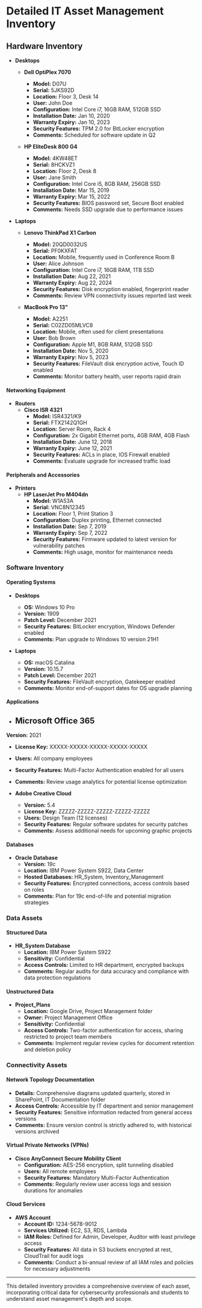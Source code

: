 # Detailed IT Asset Management Inventory

## Hardware Inventory
- **Desktops**
  - **Dell OptiPlex 7070**
    - **Model:** D07U
    - **Serial:** 5JKS92D
    - **Location:** Floor 3, Desk 14
    - **User:** John Doe
    - **Configuration:** Intel Core i7, 16GB RAM, 512GB SSD
    - **Installation Date:** Jan 10, 2020
    - **Warranty Expiry:** Jan 10, 2023
    - **Security Features:** TPM 2.0 for BitLocker encryption
    - **Comments:** Scheduled for software update in Q2

  - **HP EliteDesk 800 G4**
    - **Model:** 4KW48ET
    - **Serial:** 8HCKVZ1
    - **Location:** Floor 2, Desk 8
    - **User:** Jane Smith
    - **Configuration:** Intel Core i5, 8GB RAM, 256GB SSD
    - **Installation Date:** Mar 15, 2019
    - **Warranty Expiry:** Mar 15, 2022
    - **Security Features:** BIOS password set, Secure Boot enabled
    - **Comments:** Needs SSD upgrade due to performance issues

- **Laptops**
  - **Lenovo ThinkPad X1 Carbon**
    - **Model:** 20QD0032US
    - **Serial:** PF0KXFAT
    - **Location:** Mobile, frequently used in Conference Room B
    - **User:** Alice Johnson
    - **Configuration:** Intel Core i7, 16GB RAM, 1TB SSD
    - **Installation Date:** Aug 22, 2021
    - **Warranty Expiry:** Aug 22, 2024
    - **Security Features:** Disk encryption enabled, fingerprint reader
    - **Comments:** Review VPN connectivity issues reported last week

  - **MacBook Pro 13"**
    - **Model:** A2251
    - **Serial:** C02ZD05MLVC8
    - **Location:** Mobile, often used for client presentations
    - **User:** Bob Brown
    - **Configuration:** Apple M1, 8GB RAM, 512GB SSD
    - **Installation Date:** Nov 5, 2020
    - **Warranty Expiry:** Nov 5, 2023
    - **Security Features:** FileVault disk encryption active, Touch ID enabled
    - **Comments:** Monitor battery health, user reports rapid drain

#### Networking Equipment

- **Routers**
  - **Cisco ISR 4321**
    - **Model:** ISR4321/K9
    - **Serial:** FTX2142Q1GH
    - **Location:** Server Room, Rack 4
    - **Configuration:** 2x Gigabit Ethernet ports, 4GB RAM, 4GB Flash
    - **Installation Date:** June 12, 2018
    - **Warranty Expiry:** June 12, 2021
    - **Security Features:** ACLs in place, IOS Firewall enabled
    - **Comments:** Evaluate upgrade for increased traffic load

#### Peripherals and Accessories

- **Printers**
  - **HP LaserJet Pro M404dn**
    - **Model:** W1A53A
    - **Serial:** VNC8N12345
    - **Location:** Floor 1, Print Station 3
    - **Configuration:** Duplex printing, Ethernet connected
    - **Installation Date:** Sep 7, 2019
    - **Warranty Expiry:** Sep 7, 2022
    - **Security Features:** Firmware updated to latest version for vulnerability patches
    - **Comments:** High usage, monitor for maintenance needs

### Software Inventory

#### Operating Systems

- **Desktops**
  - **OS:** Windows 10 Pro
  - **Version:** 1909
  - **Patch Level:** December 2021
  - **Security Features:** BitLocker encryption, Windows Defender enabled
  - **Comments:** Plan upgrade to Windows 10 version 21H1

- **Laptops**
  - **OS:** macOS Catalina
  - **Version:** 10.15.7
  - **Patch Level:** December 2021
  - **Security Features:** FileVault encryption, Gatekeeper enabled
  - **Comments:** Monitor end-of-support dates for OS upgrade planning

#### Applications

- **Microsoft Office 365**
  -

 **Version:** 2021
  - **License Key:** XXXXX-XXXXX-XXXXX-XXXXX-XXXXX
  - **Users:** All company employees
  - **Security Features:** Multi-Factor Authentication enabled for all users
  - **Comments:** Review usage analytics for potential license optimization

- **Adobe Creative Cloud**
  - **Version:** 5.4
  - **License Key:** ZZZZZ-ZZZZZ-ZZZZZ-ZZZZZ-ZZZZZ
  - **Users:** Design Team (12 licenses)
  - **Security Features:** Regular software updates for security patches
  - **Comments:** Assess additional needs for upcoming graphic projects

#### Databases

- **Oracle Database**
  - **Version:** 19c
  - **Location:** IBM Power System S922, Data Center
  - **Hosted Databases:** HR_System, Inventory_Management
  - **Security Features:** Encrypted connections, access controls based on roles
  - **Comments:** Plan for 19c end-of-life and potential migration strategies

### Data Assets

#### Structured Data

- **HR_System Database**
  - **Location:** IBM Power System S922
  - **Sensitivity:** Confidential
  - **Access Controls:** Limited to HR department, encrypted backups
  - **Comments:** Regular audits for data accuracy and compliance with data protection regulations

#### Unstructured Data

- **Project_Plans**
  - **Location:** Google Drive, Project Management folder
  - **Owner:** Project Management Office
  - **Sensitivity:** Confidential
  - **Access Controls:** Two-factor authentication for access, sharing restricted to project team members
  - **Comments:** Implement regular review cycles for document retention and deletion policy

### Connectivity Assets

#### Network Topology Documentation

- **Details:** Comprehensive diagrams updated quarterly, stored in SharePoint, IT Documentation folder
- **Access Controls:** Accessible by IT department and senior management
- **Security Features:** Sensitive information redacted from general access versions
- **Comments:** Ensure version control is strictly adhered to, with historical versions archived

#### Virtual Private Networks (VPNs)

- **Cisco AnyConnect Secure Mobility Client**
  - **Configuration:** AES-256 encryption, split tunneling disabled
  - **Users:** All remote employees
  - **Security Features:** Mandatory Multi-Factor Authentication
  - **Comments:** Regularly review user access logs and session durations for anomalies

#### Cloud Services

- **AWS Account**
  - **Account ID:** 1234-5678-9012
  - **Services Utilized:** EC2, S3, RDS, Lambda
  - **IAM Roles:** Defined for Admin, Developer, Auditor with least privilege access
  - **Security Features:** All data in S3 buckets encrypted at rest, CloudTrail for audit logs
  - **Comments:** Conduct a bi-annual review of all IAM roles and policies for necessary adjustments

---

This detailed inventory provides a comprehensive overview of each asset, incorporating critical data for cybersecurity professionals and students to understand asset management's depth and scope.







